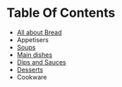# Table Of Contents

* <a href="./all-about-bread/">All about Bread</a>
* Appetisers
* <a href="./soups/">Soups</a>
* <a href="./main-dishes/">Main dishes</a>
* <a href="./dips/">Dips and Sauces</a>
* <a href="./desserts/">Desserts</a>
* Cookware

